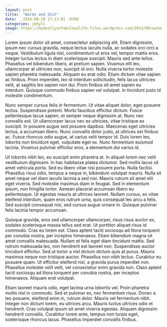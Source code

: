 ```yaml
---
layout: post
title:  "Words and Shit"
date:   2016-08-20 17:11:01 -0700
categories: jekyll
image: https://mymostlyunfabulouslife.files.wordpress.com/2013/09/autumn-nature-desktop.jpg
---
```

Lorem ipsum dolor sit amet, consectetur adipiscing elit. Etiam dignissim, ipsum nec cursus gravida, neque lectus iaculis nulla, ac sodales orci orci a neque. Vestibulum ligula nisl, condimentum ut eros vel, tempor mattis eros. Integer luctus lectus in diam scelerisque suscipit. Mauris sed ante tellus. Phasellus vel bibendum libero, at pretium sapien. Vivamus elit leo, ullamcorper at ultricies non, suscipit id orci. Nulla viverra tortor molestie sapien pharetra malesuada. Aliquam eu erat odio. Etiam dictum vitae sapien ac finibus. Proin imperdiet, leo id interdum sollicitudin, felis lacus ultricies velit, at sagittis leo sapien non dui. Proin finibus sit amet sapien eu interdum. Quisque commodo finibus sapien vel volutpat. In tincidunt justo id molestie condimentum.

Nunc semper cursus felis in fermentum. Ut vitae aliquet dolor, eget posuere lectus. Suspendisse potenti. Morbi faucibus efficitur dictum. Fusce pellentesque lacus sapien, et semper neque dignissim at. Nunc nec convallis est. Ut ullamcorper lacus nec ex ultricies, vitae tristique ex suscipit. In posuere augue sed posuere dapibus. Maecenas eget ultricies lectus, a accumsan libero. Nunc convallis dolor justo, at ultrices est finibus ac. Fusce rhoncus odio augue, at varius velit tempor id. Duis lorem leo, lobortis non tincidunt eget, vulputate eget ex. Nunc fermentum euismod lacinia. Vivamus pulvinar efficitur eros, a elementum dui varius id.

Ut lobortis nibh leo, eu suscipit enim pharetra at. In aliquet lorem nec velit vestibulum dignissim. In hac habitasse platea dictumst. Sed mollis lacus sit amet vehicula porta. Sed eu libero vitae nisi posuere porta. Nulla facilisi. Phasellus risus odio, tempus a neque in, bibendum volutpat mauris. Nulla sit amet neque vel diam iaculis lacinia a sed nisi. Mauris rutrum sit amet elit eget viverra. Sed molestie maximus diam in feugiat. Sed in elementum ipsum, non fringilla tortor. Aenean placerat accumsan libero eu pellentesque. Ut egestas mauris at ultrices laoreet. Nullam cursus, ex vitae eleifend interdum, quam eros rutrum urna, quis consequat leo arcu a felis. Sed suscipit consequat nisi, sed cursus augue ornare in. Quisque pulvinar felis lacinia tempor accumsan.

Quisque gravida, eros sed ullamcorper ullamcorper, risus risus auctor ex, sodales scelerisque massa tellus sed erat. Ut porttitor aliquet risus id commodo. Cras eu lorem est. Class aptent taciti sociosqu ad litora torquent per conubia nostra, per inceptos himenaeos. Etiam bibendum magna sit amet convallis malesuada. Nullam et felis eget diam tincidunt mattis. Sed rutrum malesuada leo, non hendrerit est laoreet non. Suspendisse auctor tincidunt efficitur. Sed ut tortor a nisl dictum dictum quis at purus. Mauris maximus neque non tristique auctor. Phasellus non nibh lectus. Curabitur eu posuere quam. Ut efficitur eleifend nisl, a gravida purus imperdiet non. Phasellus molestie velit velit, vel consectetur enim gravida non. Class aptent taciti sociosqu ad litora torquent per conubia nostra, per inceptos himenaeos. Aliquam erat volutpat.

Etiam laoreet mauris odio, eget lacinia urna lobortis vel. Proin pharetra mollis nisl in commodo. Sed et pulvinar ex, nec fermentum risus. Donec a leo posuere, eleifend enim in, rutrum dolor. Mauris vel fermentum nibh. Integer non dictum lorem, eu ultrices arcu. Mauris luctus ultrices odio et hendrerit. Cras volutpat ipsum sit amet viverra egestas. Aliquam dignissim hendrerit convallis. Curabitur lorem ante, tempus non turpis eget, scelerisque rhoncus lacus. Phasellus imperdiet convallis finibus.

